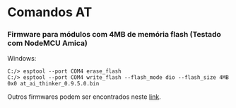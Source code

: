 # Comandos AT
### Firmware para módulos com 4MB de memória flash (Testado com NodeMCU Amica)

Windows:
```
C:/> esptool --port COM4 erase_flash
C:/> esptool --port COM4 write_flash --flash_mode dio --flash_size 4MB 0x0 at_ai_thinker_0.9.5.0.bin
```

Outros firmwares podem ser encontrados neste <a href="https://www.espressif.com/en/support/download/at?keys=&field_type_tid%5B%5D=14">link</a>. 
